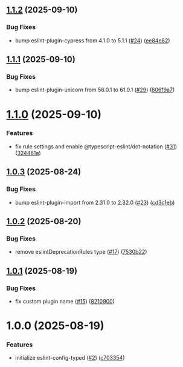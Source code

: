 ## [1.1.2](https://github.com/noshiro-pf/eslint-config-typed/compare/v1.1.1...v1.1.2) (2025-09-10)

### Bug Fixes

- bump eslint-plugin-cypress from 4.1.0 to 5.1.1 ([#24](https://github.com/noshiro-pf/eslint-config-typed/issues/24)) ([ee84e82](https://github.com/noshiro-pf/eslint-config-typed/commit/ee84e82214c24627f8c8880d9dd4df376e257b52))

## [1.1.1](https://github.com/noshiro-pf/eslint-config-typed/compare/v1.1.0...v1.1.1) (2025-09-10)

### Bug Fixes

- bump eslint-plugin-unicorn from 56.0.1 to 61.0.1 ([#29](https://github.com/noshiro-pf/eslint-config-typed/issues/29)) ([606f9a7](https://github.com/noshiro-pf/eslint-config-typed/commit/606f9a71ed2525a9fe614db932d1a75b099f7770))

# [1.1.0](https://github.com/noshiro-pf/eslint-config-typed/compare/v1.0.3...v1.1.0) (2025-09-10)

### Features

- fix rule settings and enable @typescript-eslint/dot-notation ([#31](https://github.com/noshiro-pf/eslint-config-typed/issues/31)) ([324481a](https://github.com/noshiro-pf/eslint-config-typed/commit/324481a55c9fa6ab4d0f7de6a919b6ec44a98eee))

## [1.0.3](https://github.com/noshiro-pf/eslint-config-typed/compare/v1.0.2...v1.0.3) (2025-08-24)

### Bug Fixes

- bump eslint-plugin-import from 2.31.0 to 2.32.0 ([#23](https://github.com/noshiro-pf/eslint-config-typed/issues/23)) ([cd3c1eb](https://github.com/noshiro-pf/eslint-config-typed/commit/cd3c1eb9e5ab3d33f4d43b263650a5d0ae994e19))

## [1.0.2](https://github.com/noshiro-pf/eslint-config-typed/compare/v1.0.1...v1.0.2) (2025-08-20)

### Bug Fixes

- remove eslintDeprecationRules type ([#17](https://github.com/noshiro-pf/eslint-config-typed/issues/17)) ([7530b22](https://github.com/noshiro-pf/eslint-config-typed/commit/7530b2213beba7cfa63b3e308e3cdef4833a8d7d))

## [1.0.1](https://github.com/noshiro-pf/eslint-config-typed/compare/v1.0.0...v1.0.1) (2025-08-19)

### Bug Fixes

- fix custom plugin name ([#15](https://github.com/noshiro-pf/eslint-config-typed/issues/15)) ([8210900](https://github.com/noshiro-pf/eslint-config-typed/commit/82109009c03191e96901a901fd06d3414b747f65))

# 1.0.0 (2025-08-19)

### Features

- initialize eslint-config-typed ([#2](https://github.com/noshiro-pf/eslint-config-typed/issues/2)) ([c703354](https://github.com/noshiro-pf/eslint-config-typed/commit/c703354e93a1c2579d55ec4ab30ab844f9c6485e))
